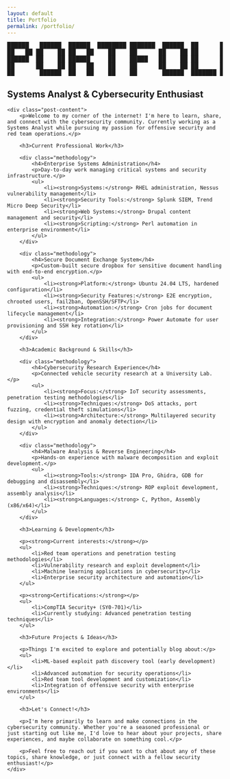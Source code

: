 ```yaml
---
layout: default
title: Portfolio
permalink: /portfolio/
---
```


<div class="ascii-header">
<pre>
██████   ██████  ██████  ████████ ███████  ██████  ██      ██  ██████  
██   ██ ██    ██ ██   ██    ██    ██      ██    ██ ██      ██ ██    ██ 
██████  ██    ██ ██████     ██    █████   ██    ██ ██      ██ ██    ██ 
██      ██    ██ ██   ██    ██    ██      ██    ██ ██      ██ ██    ██ 
██       ██████  ██   ██    ██    ██       ██████  ███████ ██  ██████  
</pre>
</div>

<article class="post">
    <h2 class="post-title">Systems Analyst & Cybersecurity Enthusiast</h2>
    
    <div class="post-content">
        <p>Welcome to my corner of the internet! I'm here to learn, share, and connect with the cybersecurity community. Currently working as a Systems Analyst while pursuing my passion for offensive security and red team operations.</p>
        
        <h3>Current Professional Work</h3>
        
        <div class="methodology">
            <h4>Enterprise Systems Administration</h4>
            <p>Day-to-day work managing critical systems and security infrastructure.</p>
            <ul>
                <li><strong>Systems:</strong> RHEL administration, Nessus vulnerability management</li>
                <li><strong>Security Tools:</strong> Splunk SIEM, Trend Micro Deep Security</li>
                <li><strong>Web Systems:</strong> Drupal content management and security</li>
                <li><strong>Scripting:</strong> Perl automation in enterprise environment</li>
            </ul>
        </div>
        
        <div class="methodology">
            <h4>Secure Document Exchange System</h4>
            <p>Custom-built secure dropbox for sensitive document handling with end-to-end encryption.</p>
            <ul>
                <li><strong>Platform:</strong> Ubuntu 24.04 LTS, hardened configuration</li>
                <li><strong>Security Features:</strong> E2E encryption, chrooted users, fail2ban, OpenSSH/SFTP</li>
                <li><strong>Automation:</strong> Cron jobs for document lifecycle management</li>
                <li><strong>Integration:</strong> Power Automate for user provisioning and SSH key rotation</li>
            </ul>
        </div>
        
        <h3>Academic Background & Skills</h3>
        
        <div class="methodology">
            <h4>Cybersecurity Research Experience</h4>
            <p>Connected vehicle security research at a University Lab.</p>
            <ul>
                <li><strong>Focus:</strong> IoT security assessments, penetration testing methodologies</li>
                <li><strong>Techniques:</strong> DoS attacks, port fuzzing, credential theft simulations</li>
                <li><strong>Architecture:</strong> Multilayered security design with encryption and anomaly detection</li>
            </ul>
        </div>
        
        <div class="methodology">
            <h4>Malware Analysis & Reverse Engineering</h4>
            <p>Hands-on experience with malware decomposition and exploit development.</p>
            <ul>
                <li><strong>Tools:</strong> IDA Pro, Ghidra, GDB for debugging and disassembly</li>
                <li><strong>Techniques:</strong> ROP exploit development, assembly analysis</li>
                <li><strong>Languages:</strong> C, Python, Assembly (x86/x64)</li>
            </ul>
        </div>
        
        <h3>Learning & Development</h3>
        
        <p><strong>Current interests:</strong></p>
        <ul>
            <li>Red team operations and penetration testing methodologies</li>
            <li>Vulnerability research and exploit development</li>
            <li>Machine learning applications in cybersecurity</li>
            <li>Enterprise security architecture and automation</li>
        </ul>
        
        <p><strong>Certifications:</strong></p>
        <ul>
            <li>CompTIA Security+ (SY0-701)</li>
            <li>Currently studying: Advanced penetration testing techniques</li>
        </ul>
        
        <h3>Future Projects & Ideas</h3>
        
        <p>Things I'm excited to explore and potentially blog about:</p>
        <ul>
            <li>ML-based exploit path discovery tool (early development)</li>
            <li>Advanced automation for security operations</li>
            <li>Red team tool development and customization</li>
            <li>Integration of offensive security with enterprise environments</li>
        </ul>
        
        <h3>Let's Connect!</h3>
        
        <p>I'm here primarily to learn and make connections in the cybersecurity community. Whether you're a seasoned professional or just starting out like me, I'd love to hear about your projects, share experiences, and maybe collaborate on something cool.</p>
        
        <p>Feel free to reach out if you want to chat about any of these topics, share knowledge, or just connect with a fellow security enthusiast!</p>
    </div>
</article> 
